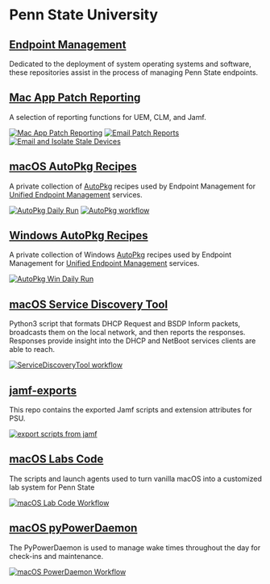 # Penn State University
## [Endpoint Management](https://uem.psu.edu)

Dedicated to the deployment of system operating systems and software, these repositories assist in the process of managing Penn State endpoints.

## [Mac App Patch Reporting](https://github.com/psu-em/patch_reports)


A selection of reporting functions for UEM, CLM, and Jamf.

[![Mac App Patch Reporting](https://github.com/psu-em/patch_reports/actions/workflows/main.yml/badge.svg)](https://github.com/psu-em/patch_reports/actions/workflows/main.yml)
[![Email Patch Reports](https://github.com/psu-em/patch_reports/actions/workflows/patch.yml/badge.svg)](https://github.com/psu-em/patch_reports/actions/workflows/patch.yml)
[![Email and Isolate Stale Devices](https://github.com/psu-em/patch_reports/actions/workflows/stale.yml/badge.svg)](https://github.com/psu-em/patch_reports/actions/workflows/stale.yml)

## [macOS AutoPkg Recipes](https://github.com/psu-em/autopkg-recipes)


A private collection of [AutoPkg](https://github.com/autopkg/autopkg) recipes used by Endpoint Management for [Unified Endpoint Management](https://pennstateoffice365.sharepoint.com/sites/UEM) services.

[![AutoPkg Daily Run](https://github.com/psu-em/autopkg-recipes/actions/workflows/cron.yml/badge.svg)](https://github.com/psu-em/autopkg-recipes/actions/workflows/cron.yml)
[![AutoPkg workflow](https://github.com/psu-em/autopkg-recipes/actions/workflows/push.yml/badge.svg)](https://github.com/psu-em/autopkg-recipes/actions/workflows/push.yml)

## [Windows AutoPkg Recipes](https://github.com/psu-em/autopkg-recipes-win)

A private collection of Windows [AutoPkg](https://github.com/autopkg/autopkg) recipes used by Endpoint Management for [Unified Endpoint Management](https://pennstateoffice365.sharepoint.com/sites/UEM) services.

[![AutoPkg Win Daily Run](https://github.com/psu-em/autopkg-recipes-win/actions/workflows/daily.yml/badge.svg?branch=master)](https://github.com/psu-em/autopkg-recipes-win/actions/workflows/daily.yml)

## [macOS Service Discovery Tool](https://github.com/psu-em/ServiceDiscoveryTool/)


Python3 script that formats DHCP Request and BSDP Inform packets, broadcasts them on the local network, and then reports the responses. Responses provide insight into the DHCP and NetBoot services clients are able to reach.

[![ServiceDiscoveryTool workflow](https://github.com/psu-em/ServiceDiscoveryTool/actions/workflows/python-app.yml/badge.svg)](https://github.com/psu-em/ServiceDiscoveryTool/actions/workflows/python-app.yml)

## [jamf-exports](https://github.com/psu-em/jamf_exports)

This repo contains the exported Jamf scripts and extension attributes for PSU.

[![export scripts from jamf](https://github.com/psu-em/jamf_exports/actions/workflows/export.yml/badge.svg)](https://github.com/psu-em/jamf_exports/actions/workflows/export.yml)

## [macOS Labs Code](https://github.com/psu-em/macOS-Labs)

The scripts and launch agents used to turn vanilla macOS into a customized lab system for Penn State

[![macOS Lab Code Workflow](https://github.com/psu-em/macOS-Labs/actions/workflows/main.yml/badge.svg)](https://github.com/psu-em/macOS-Labs/actions/workflows/main.yml)

## [macOS pyPowerDaemon](https://github.com/psu-em/pypowerdaemon)

The PyPowerDaemon is used to manage wake times throughout the day for check-ins and maintenance.

[![macOS PowerDaemon Workflow](https://github.com/psu-em/pypowerdaemon/actions/workflows/main.yaml/badge.svg)](https://github.com/psu-em/pypowerdaemon/actions/workflows/main.yaml)

<!--
**Here are some ideas to get you started:**

🙋‍♀️ A short introduction - what is your organization all about?
🌈 Contribution guidelines - how can the community get involved?
👩‍💻 Useful resources - where can the community find your docs? Is there anything else the community should know?
🍿 Fun facts - what does your team eat for breakfast?
🧙 Remember, you can do mighty things with the power of [Markdown](https://docs.github.com/github/writing-on-github/getting-started-with-writing-and-formatting-on-github/basic-writing-and-formatting-syntax)
-->
